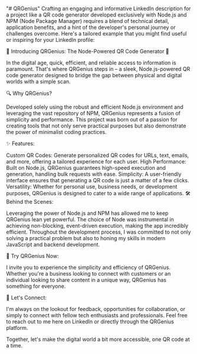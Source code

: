 "# QRGenius" 
Crafting an engaging and informative LinkedIn description for a project like a QR code generator developed exclusively with Node.js and NPM (Node Package Manager) requires a blend of technical detail, application benefits, and a hint of the developer's personal journey or challenges overcome. Here's a tailored example that you might find useful or inspiring for your LinkedIn profile:

🚀 Introducing QRGenius: The Node-Powered QR Code Generator 🚀

In the digital age, quick, efficient, and reliable access to information is paramount. That's where QRGenius steps in – a sleek, Node.js-powered QR code generator designed to bridge the gap between physical and digital worlds with a simple scan.

🔍 Why QRGenius?

Developed solely using the robust and efficient Node.js environment and leveraging the vast repository of NPM, QRGenius represents a fusion of simplicity and performance. This project was born out of a passion for creating tools that not only serve practical purposes but also demonstrate the power of minimalist coding practices.

✨ Features:

Custom QR Codes: Generate personalized QR codes for URLs, text, emails, and more, offering a tailored experience for each user.
High Performance: Built on Node.js, QRGenius guarantees high-speed execution and generation, handling bulk requests with ease.
Simplicity: A user-friendly interface ensures that generating a QR code is just a matter of a few clicks.
Versatility: Whether for personal use, business needs, or development purposes, QRGenius is designed to cater to a wide range of applications.
🛠️ Behind the Scenes:

Leveraging the power of Node.js and NPM has allowed me to keep QRGenius lean yet powerful. The choice of Node was instrumental in achieving non-blocking, event-driven execution, making the app incredibly efficient. Throughout the development process, I was committed to not only solving a practical problem but also to honing my skills in modern JavaScript and backend development.

🔗 Try QRGenius Now:

I invite you to experience the simplicity and efficiency of QRGenius. Whether you're a business looking to connect with customers or an individual looking to share content in a unique way, QRGenius has something for everyone.

🤝 Let's Connect:

I'm always on the lookout for feedback, opportunities for collaboration, or simply to connect with fellow tech enthusiasts and professionals. Feel free to reach out to me here on LinkedIn or directly through the QRGenius platform.

Together, let's make the digital world a bit more accessible, one QR code at a time.
